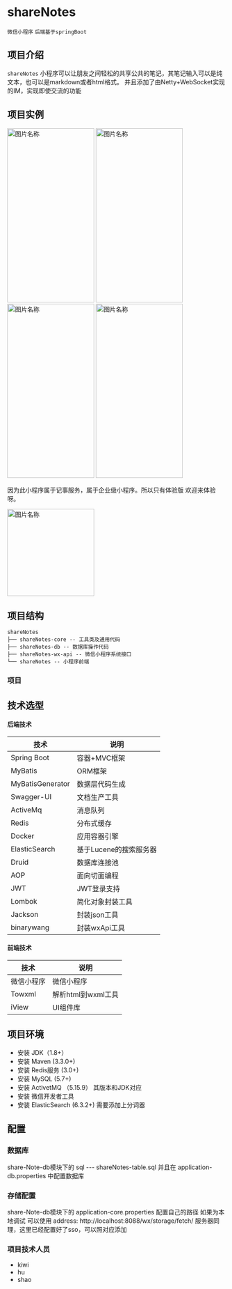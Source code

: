 # shareNotes

` 微信小程序 ` `后端基于springBoot`

## 项目介绍

`shareNotes` 小程序可以让朋友之间轻松的共享公共的笔记，其笔记输入可以是纯文本，也可以是markdown或者html格式。
并且添加了由Netty+WebSocket实现的IM，实现即使交流的功能

## 项目实例
<img src="https://img-blog.csdnimg.cn/2019102209481690.JPG?x-oss-process=image/watermark,type_ZmFuZ3poZW5naGVpdGk,shadow_10,text_aHR0cHM6Ly9ibG9nLmNzZG4ubmV0L3dlaXhpbl8zNzU3MTc5NQ==,size_16,color_FFFFFF,t_70" width = "200" height = "400" alt="图片名称">

<img src="https://img-blog.csdnimg.cn/20191022094505884.JPG?x-oss-process=image/watermark,type_ZmFuZ3poZW5naGVpdGk,shadow_10,text_aHR0cHM6Ly9ibG9nLmNzZG4ubmV0L3dlaXhpbl8zNzU3MTc5NQ==,size_16,color_FFFFFF,t_70" width = "200" height = "400" alt="图片名称">

<img src="https://img-blog.csdnimg.cn/20191022094716537.JPG?x-oss-process=image/watermark,type_ZmFuZ3poZW5naGVpdGk,shadow_10,text_aHR0cHM6Ly9ibG9nLmNzZG4ubmV0L3dlaXhpbl8zNzU3MTc5NQ==,size_16,color_FFFFFF,t_70" width = "200" height = "400" alt="图片名称">

<img src="https://img-blog.csdnimg.cn/20191022094830934.JPG?x-oss-process=image/watermark,type_ZmFuZ3poZW5naGVpdGk,shadow_10,text_aHR0cHM6Ly9ibG9nLmNzZG4ubmV0L3dlaXhpbl8zNzU3MTc5NQ==,size_16,color_FFFFFF,t_70" width = "200" height = "400" alt="图片名称">

因为此小程序属于记事服务，属于企业级小程序。所以只有体验版
欢迎来体验呀。

<img src="https://img-blog.csdnimg.cn/20200229190640537.jpg?x-oss-process=image/watermark,type_ZmFuZ3poZW5naGVpdGk,shadow_10,text_aHR0cHM6Ly9ibG9nLmNzZG4ubmV0L3dlaXhpbl8zNzU3MTc5NQ==,size_16,color_FFFFFF,t_70" width = "200" height = "200" alt="图片名称">




## 项目结构
``` 
shareNotes
├── shareNotes-core -- 工具类及通用代码
├── shareNotes-db -- 数据库操作代码
├── shareNotes-wx-api -- 微信小程序系统接口
└── shareNotes -- 小程序前端
```

### 项目

## 技术选型

#### 后端技术

技术 | 说明 | 
----|----|
Spring Boot | 容器+MVC框架 |
MyBatis | ORM框架  | 
MyBatisGenerator | 数据层代码生成 | 
Swagger-UI | 文档生产工具 | 
ActiveMq | 消息队列 | 
Redis | 分布式缓存 | 
Docker | 应用容器引擎 | 
ElasticSearch | 基于Lucene的搜索服务器 | 
Druid | 数据库连接池 | 
AOP | 面向切面编程 |
JWT | JWT登录支持 | 
Lombok | 简化对象封装工具 | 
Jackson | 封装json工具 | 
binarywang | 封装wxApi工具 | 


#### 前端技术

技术 | 说明 | 
----|----|
微信小程序 | 微信小程序 |
Towxml | 解析html到wxml工具 | 
iView | UI组件库 | 

## 项目环境
- 安装 JDK（1.8+）
- 安装 Maven (3.3.0+)
- 安装 Redis服务 (3.0+)
- 安装 MySQL (5.7+)
- 安装 ActivetMQ （5.15.9） 其版本和JDK对应
- 安装 微信开发者工具
- 安装 ElasticSearch (6.3.2+) 需要添加上分词器

## 配置
### 数据库
share-Note-db模块下的 sql --- shareNotes-table.sql
并且在 application-db.properties 中配置数据库 
### 存储配置
share-Note-db模块下的 application-core.properties 配置自己的路径 如果为本地调试 可以使用
address: http://localhost:8088/wx/storage/fetch/ 
服务器同理，这里已经配置好了sso，可以照对应添加

### 项目技术人员
- kiwi
- hu
- shao
